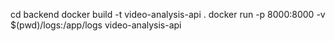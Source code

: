 cd backend
docker build -t video-analysis-api .
docker run -p 8000:8000 -v $(pwd)/logs:/app/logs video-analysis-api
